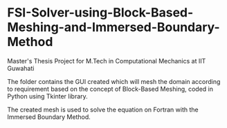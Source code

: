 # FSI-Solver-using-Block-Based-Meshing-and-Immersed-Boundary-Method
Master's Thesis Project for M.Tech in Computational Mechanics at IIT Guwahati

The folder contains the GUI created which will mesh the domain according to requirement based on the concept of 
Block-Based Meshing, coded in Python using Tkinter library.

The created mesh is used to solve the equation on Fortran with the Immersed Boundary Method.
